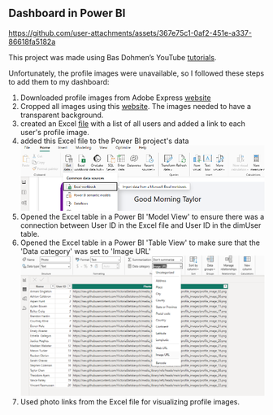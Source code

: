 ## Dashboard in Power BI

https://github.com/user-attachments/assets/367e75c1-0af2-451e-a337-86618fa5182a

This project was made using Bas Dohmen’s YouTube [tutorials](https://www.youtube.com/watch?v=cYwioeHu_OU&t=1041s).<br>


Unfortunately, the profile images were unavailable, so I followed these steps to add them to my dashboard:<br>

1. Downloaded profile images from Adobe Express [website](https://new.express.adobe.com/)<br>
2. Cropped all images using this [website](https://crop-circle.imageonline.co/). The images needed to have a transparent background.<br>
3. created an Excel [file](https://github.com/VictoriaStetskevych/projects/blob/main/powerBI_dashboards/01_sport_dashboard_spower_bi/profile_images.xlsx) with a list of all users and added a link to each user's profile image.<br>
4. added this Excel file to the Power BI project's data<br>
![](https://github.com/VictoriaStetskevych/projects/blob/main/powerBI_dashboards/01_sport_dashboard_spower_bi/images/01_add_excel_file.png?raw=true)<br>
5. Opened the Excel table in a Power BI 'Model View' to ensure there was a connection between User ID in the Excel file and User ID in the dimUser table.<br>
6. Opened the Excel table in a Power BI 'Table View' to make sure that the 'Data category' was set to 'Image URL' <br>
![](https://github.com/VictoriaStetskevych/projects/blob/main/powerBI_dashboards/01_sport_dashboard_spower_bi/images/02_image_url.png?raw=true)<br>
6. Used photo links from the Excel file for visualizing profile images.<br>
